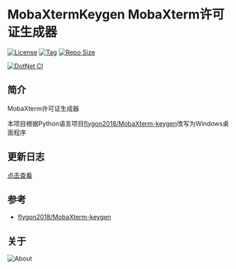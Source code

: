 # MobaXtermKeygen MobaXterm许可证生成器

[![License](https://img.shields.io/github/license/ALI1416/MobaXtermKeygen?label=License)](https://www.apache.org/licenses/LICENSE-2.0.txt)
[![Tag](https://img.shields.io/github/v/tag/ALI1416/MobaXtermKeygen?label=Tag)](https://github.com/ALI1416/MobaXtermKeygen/tags)
[![Repo Size](https://img.shields.io/github/repo-size/ALI1416/MobaXtermKeygen?label=Repo%20Size&color=success)](https://github.com/ALI1416/MobaXtermKeygen/archive/refs/heads/master.zip)

[![DotNet CI](https://github.com/ALI1416/MobaXtermKeygen/actions/workflows/ci.yml/badge.svg)](https://github.com/ALI1416/MobaXtermKeygen/actions/workflows/ci.yml)

## 简介

MobaXterm许可证生成器

本项目根据Python语言项目[flygon2018/MobaXterm-keygen](https://github.com/flygon2018/MobaXterm-keygen)改写为Windows桌面程序

## 更新日志

[点击查看](./CHANGELOG.md)

## 参考

- [flygon2018/MobaXterm-keygen](https://github.com/flygon2018/MobaXterm-keygen)

## 关于

<picture>
  <source media="(prefers-color-scheme: dark)" srcset="https://www.404z.cn/images/about.dark.svg">
  <img alt="About" src="https://www.404z.cn/images/about.light.svg">
</picture>
